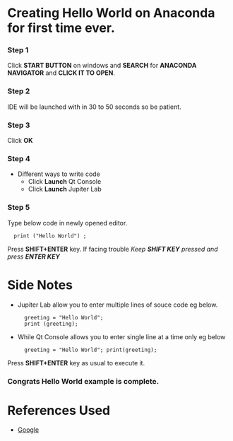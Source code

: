 # Creating Hello World on Anaconda for first time ever.

### Step 1

Click **START BUTTON** on windows and **SEARCH** for **ANACONDA NAVIGATOR** and **CLICK IT TO OPEN**.

### Step 2

IDE will be launched with in 30 to 50 seconds so be patient.

### Step 3

Click **OK**

### Step 4
- Different ways to write code
  - Click **Launch** Qt Console  
  - Click **Launch** Jupiter Lab 

### Step 5

Type below code in newly opened editor.

```python3
  print ("Hello World") ;
```

Press **SHIFT+ENTER** key. If facing trouble *Keep __SHIFT KEY__ pressed and press __ENTER KEY__*

# Side Notes
- Jupiter Lab allow you to enter multiple lines of souce code eg below. 

  ```python3
    greeting = "Hello World";
    print (greeting);
  ```

- While Qt Console allows you to enter single line at a time only eg below
 
  ```python3
    greeting = "Hello World"; print(greeting);
  ```
 Press **SHIFT+ENTER** key as usual to execute it. 

### Congrats Hello World example is complete.

# References Used
- [Google](https://google.com)
